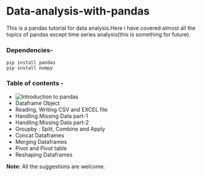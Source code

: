 # Data-analysis-with-pandas
This is a pandas tutorial for data analysis.Here i have covered almost all the topics of pandas except time series analysis(this is something for future).
### Dependencies-
   ` pip install pandas ` <br>
   ` pip install numpy `
   
### Table of contents -
  * ![Introduction to pandas](https://github.com/dshahid380/Data-analysis-with-pandas/blob/master/pandas_part1.ipynb)
  * Dataframe Object
  * Reading, Writing CSV and EXCEL file
  * Handling Missing Data part-1
  * Handling Missing Data part-2
  * Groupby : Split, Combine and Apply
  * Concat Dataframes
  * Merging Dataframes
  * Pivot and Pivot table
  * Reshaping Dataframes<br>
  
**Note:** All the suggestions are welcome.

